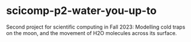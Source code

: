 # scicomp-p2-water-you-up-to
Second project for scientific computing in Fall 2023: Modelling cold traps on the moon, and the movement of H2O molecules across its surface.
